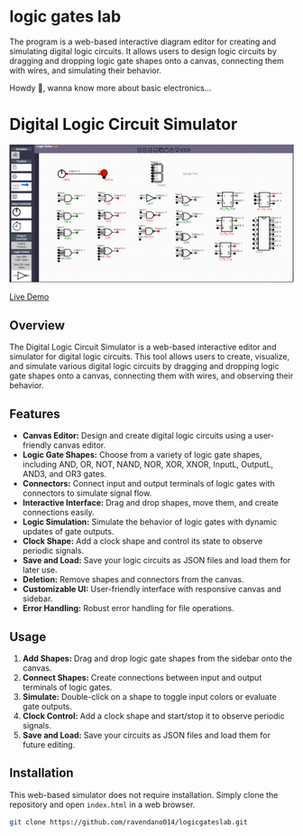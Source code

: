 # logic gates lab
The program is a web-based interactive diagram editor for creating and simulating digital logic circuits. It allows users to design logic circuits by dragging and dropping logic gate shapes onto a canvas, connecting them with wires, and simulating their behavior.

Howdy 👋, wanna know more about basic electronics...

# Digital Logic Circuit Simulator

![Captura de Pantalla 1](Demo.gif)

[Live Demo](https://ravendano014.github.io/logicgateslab/index.html)
 
## Overview 

The Digital Logic Circuit Simulator is a web-based interactive editor and simulator for digital logic circuits. This tool allows users to create, visualize, and simulate various digital logic circuits by dragging and dropping logic gate shapes onto a canvas, connecting them with wires, and observing their behavior.

## Features

- **Canvas Editor:** Design and create digital logic circuits using a user-friendly canvas editor.
- **Logic Gate Shapes:** Choose from a variety of logic gate shapes, including AND, OR, NOT, NAND, NOR, XOR, XNOR, InputL, OutputL, AND3, and OR3 gates.
- **Connectors:** Connect input and output terminals of logic gates with connectors to simulate signal flow.
- **Interactive Interface:** Drag and drop shapes, move them, and create connections easily.
- **Logic Simulation:** Simulate the behavior of logic gates with dynamic updates of gate outputs.
- **Clock Shape:** Add a clock shape and control its state to observe periodic signals.
- **Save and Load:** Save your logic circuits as JSON files and load them for later use.
- **Deletion:** Remove shapes and connectors from the canvas.
- **Customizable UI:** User-friendly interface with responsive canvas and sidebar.
- **Error Handling:** Robust error handling for file operations.

## Usage

1. **Add Shapes:** Drag and drop logic gate shapes from the sidebar onto the canvas.
2. **Connect Shapes:** Create connections between input and output terminals of logic gates.
3. **Simulate:** Double-click on a shape to toggle input colors or evaluate gate outputs.
4. **Clock Control:** Add a clock shape and start/stop it to observe periodic signals.
5. **Save and Load:** Save your circuits as JSON files and load them for future editing.

## Installation

This web-based simulator does not require installation. Simply clone the repository and open `index.html` in a web browser.

```bash
git clone https://github.com/ravendano014/logicgateslab.git
